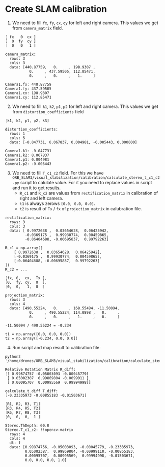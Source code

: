 # Create SLAM calibration

1. We need to fill `fx`, `fy`, `cx`, `cy` for left and right camera. This values we get from `camera_matrix` field.

```
[ fx   0  cx ]
[  0  fy  cy ]
[  0   0   1 ]
```
```
camera_matrix:
  rows: 3
  cols: 3
  data: [440.87759,   0.     , 198.9307 ,
           0.     , 437.59505, 112.85471,
           0.     ,   0.     ,   1.     ]
```
```
Camera1.fx: 440.87759
Camera1.fy: 437.59505
Camera1.cx: 198.9307
Camera1.cy: 112.85471
```

2. We need to fill `k1`, `k2`, `p1`, `p2` for left and right camera. This values we get from `distortion_coefficients` field

```
[k1, k2, p1, p2, k3]
```
```
distortion_coefficients:
  rows: 1
  cols: 5
  data: [-0.047731, 0.067837, 0.004981, -0.005443, 0.000000]
```
```
Camera1.k1: -0.047731
Camera1.k2: 0.067837
Camera1.p1: 0.004981
Camera1.p2: -0.005443
```

3. We need to fill `T_c1_c2` field. For this we have `ORB_SLAM3/visual_stabilization/calibration/calculate_stereo_t_c1_c2.py` script to calulate value. For it you need to replace values in script and run it to get results.
    - `R_c1` and `R_c2` are values from `rectification_matrix` in calibration of right and left camera.
    - `t1` is always zerows `[0.0, 0.0, 0.0]`.
    - `t2` is result of `Tx` / `fx` of `projection_matrix` in calubration file. 

```
rectification_matrix:
  rows: 3
  cols: 3
  data: [ 0.9972638 ,  0.03654628,  0.06425942,
         -0.0369175 ,  0.99930774,  0.00459865,
         -0.06404688, -0.00695837,  0.99792263]
```
```
R_c1 = np.array([
    [ 0.9972638 ,  0.03654628,  0.06425942],
    [-0.0369175 ,  0.99930774,  0.00459865],
    [-0.06404688, -0.00695837,  0.99792263]
])
R_c2 = ...

```
```
[fx, 0,  cx,  Tx ],
[0,  fy, cy,  0  ],
[0,  0,   1,  0  ]
```
```
projection_matrix:
  rows: 3
  cols: 4
  data: [490.55224,   0.     , 168.55494, -11.50094,
           0.     , 490.55224, 114.0898 ,   0.     ,
           0.     ,   0.     ,   1.     ,   0.     ]
```
```
-11.50094 / 490.55224 = -0.234
```
```
t1 = np.array([0.0, 0.0, 0.0])
t2 = np.array([-0.234, 0.0, 0.0])
```

4. Run script and map result to calibration file:

```
python3 '/home/drones/ORB_SLAM3/visual_stabilization/calibration/calculate_stereo_t_c1_c2.py'
```
```
Relative Rotation Matrix R_diff:
[[ 0.99874757 -0.05003093 -0.00045779]
 [ 0.05002387  0.99869804 -0.0099911 ]
 [ 0.00095707  0.00995569  0.99994998]]

calculate_t_diff T_diff:
[-0.23335973 -0.00855183 -0.01503671]
```
```
[R1, R2, R3, T1]
[R3, R4, R5, T2]
[R6, R7, R8, T3]
[0,  0,  0,  1 ]
```
```
Stereo.ThDepth: 60.0
Stereo.T_c1_c2: !!opencv-matrix
  rows: 4
  cols: 4
  dt: f
  data: [0.99874756, -0.05003093, -0.00045779, -0.23335973,
         0.05002387,  0.99869804, -0.00999110, -0.00855183,
         0.00095707,  0.00995569,  0.99994998, -0.01503671,
         0.0, 0.0, 0.0, 1.0]

```
